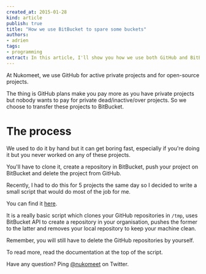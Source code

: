 ```yaml
---
created_at: 2015-01-28
kind: article
publish: true
title: "How we use BitBucket to spare some buckets"
authors:
- adrien
tags:
- programming
extract: In this article, I'll show you how we use both GitHub and BitBucket inside Nukomeet. Plus, we put at your disposal a small script to make your like easier.
---
```


At Nukomeet, we use GitHub for active private projects and for open-source projects.

The thing is GitHub plans make you pay more as you have private projects but nobody wants to pay for private dead/inactive/over projects. So we choose to transfer these projects to BitBucket.

# The process

We used to do it by hand but it can get boring fast, especially if you're doing it but you never worked on any of these projects.

You'll have to clone it, create a repository in BitBucket, push your project on BitBucket and delete the project from GitHub.

Recently, I had to do this for 5 projects the same day so I decided to write a small script that would do most of the job for me.

You can find it [here](https://github.com/AdrienGiboire/dotfiles/blob/master/bin/archive_github_repo_to_bitbucket.sh).

It is a really basic script which clones your GitHub repositories in `/tmp`, uses BitBucket API to create a repository in your organisation, pushes the former to the latter and removes your local repository to keep your machine clean.

Remember, you will still have to delete the GitHub repositories by yourself.

To read more, read the documentation at the top of the script.

Have any question? Ping [@nukomeet](https://twitter.com/nukomeet) on Twitter.
